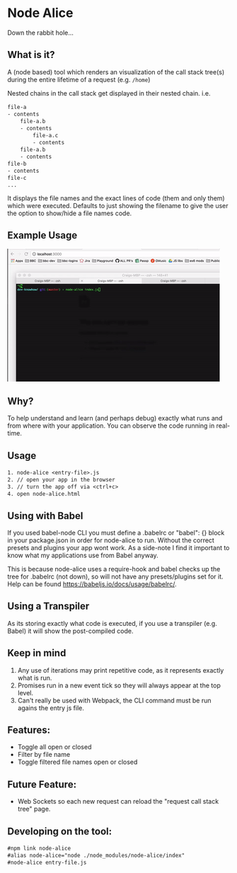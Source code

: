 # Node Alice
Down the rabbit hole...

## What is it?

A (node based) tool which renders an visualization of the call stack tree(s) during the entire lifetime of a request (e.g. `/home`)

Nested chains in the call stack get displayed in their nested chain. i.e.

    file-a
    - contents
        file-a.b
        - contents
            file-a.c
            - contents
        file-a.b
        - contents
    file-b
    - contents
    file-c
    ...

It displays the file names and the exact lines of code (them and only them) which were executed.
Defaults to just showing the filename to give the user the option to show/hide a file names code.

## Example Usage

![alt tag](/imgs/example-usage.gif)

## Why?
To help understand and learn (and perhaps debug) exactly what runs and from where with your application. You can observe the code running in real-time.

## Usage
    1. node-alice <entry-file>.js
    2. // open your app in the browser
    3. // turn the app off via <ctrl+c>
    4. open node-alice.html

## Using with Babel
If you used babel-node CLI you must define a .babelrc or "babel": {} block in your package.json in order for node-alice to run. Without the correct presets and plugins your app wont work. As a side-note I find it important to know what my applications use from Babel anyway.

This is because node-alice uses a require-hook and babel checks up the tree for .babelrc (not down), so will not have any presets/plugins set for it. Help can be found https://babeljs.io/docs/usage/babelrc/.

## Using a Transpiler
As its storing exactly what code is executed, if you use a transpiler (e.g. Babel) it will show the post-compiled code.

## Keep in mind
  1. Any use of iterations may print repetitive code, as it represents exactly what is run.
  2. Promises run in a new event tick so they will always appear at the top level.
  3. Can't really be used with Webpack, the CLI command must be run agains the entry js file.

## Features:
 - Toggle all open or closed
 - Filter by file name
 - Toggle filtered file names open or closed

## Future Feature:
 - Web Sockets so each new request can reload the "request call stack tree" page.

## Developing on the tool:

    #npm link node-alice
    #alias node-alice="node ./node_modules/node-alice/index"
    #node-alice entry-file.js
